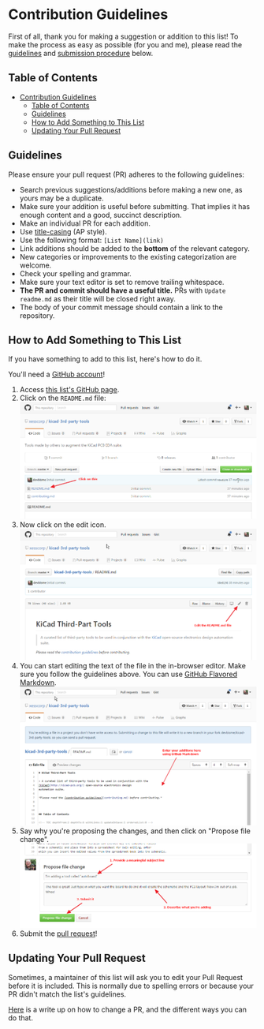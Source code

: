 # Contribution Guidelines

First of all, thank you for making a suggestion or addition to this list!
To make the process as easy as possible (for you and me), please read
the [guidelines](#guidelines) and [submission procedure](#how-to-add-something-to-this-list) below.


## Table of Contents

- [Contribution Guidelines](#contribution-guidelines)
  - [Table of Contents](#table-of-contents)
  - [Guidelines](#guidelines)
  - [How to Add Something to This List](#how-to-add-something-to-this-list)
  - [Updating Your Pull Request](#updating-your-pull-request)


## Guidelines

Please ensure your pull request (PR) adheres to the following guidelines:

- Search previous suggestions/additions before making a new one, as yours may be a duplicate.
- Make sure your addition is useful before submitting. That implies it has enough content and a good, succinct description.
- Make an individual PR for each addition.
- Use [title-casing](http://titlecapitalization.com) (AP style).
- Use the following format: `[List Name](link)`
- Link additions should be added to the **bottom** of the relevant category.
- New categories or improvements to the existing categorization are welcome.
- Check your spelling and grammar.
- Make sure your text editor is set to remove trailing whitespace.
- **The PR and commit should have a useful title.** PRs with `Update readme.md` as their title will be closed right away.
- The body of your commit message should contain a link to the repository.


## How to Add Something to This List

If you have something to add to this list, here's how to do it.

You'll need a [GitHub account](https://github.com/join)!

1. Access [this list's GitHub page](https://github.com/devbisme/Awesome-Stochastic-Computing).
2. Click on the `README.md` file: ![Step 2 Click on README.md](view-readme.png)
3. Now click on the edit icon. ![Step 3 - Click on Edit](start-editor.png)
4. You can start editing the text of the file in the in-browser editor. Make sure you follow the guidelines above. You can use [GitHub Flavored Markdown](https://help.github.com/articles/github-flavored-markdown/). ![Step 4 - Edit the file](make-edits.png)
5. Say why you're proposing the changes, and then click on "Propose file change". ![Step 5 - Propose Changes](submit.png)
6. Submit the [pull request](https://help.github.com/articles/using-pull-requests/)!


## Updating Your Pull Request

Sometimes, a maintainer of this list will ask you to edit your Pull Request before it is included. This is normally due to spelling errors or because your PR didn't match the list's guidelines.

[Here](https://github.com/RichardLitt/docs/blob/master/amending-a-commit-guide.md) is a write up on how to change a PR, and the different ways you can do that.
